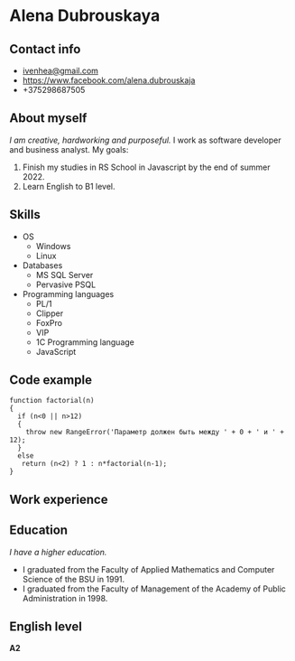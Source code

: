 # Alena Dubrouskaya
## Contact info
- ivenhea@gmail.com
- https://www.facebook.com/alena.dubrouskaja
- +375298687505

## About myself

_I am creative, hardworking and purposeful._
I work as software developer and business analyst.
My goals:
1. Finish my studies in RS School in Javascript by the end of summer 2022.
1. Learn English to B1 level.
## Skills
- OS
  - Windows
  - Linux
- Databases
  - MS SQL Server
  - Pervasive PSQL
- Programming languages
  - PL/1
  - Clipper
  - FoxPro
  - VIP
  - 1C Programming language
  - JavaScript
## Code example
```
function factorial(n)
{
  if (n<0 || n>12)
  {
    throw new RangeError('Параметр должен быть между ' + 0 + ' и ' + 12);
  }
  else
   return (n<2) ? 1 : n*factorial(n-1);
}
```
## Work experience
## Education
_I have a higher education._
- I graduated from the Faculty of Applied Mathematics and Computer Science of the BSU in 1991.
- I graduated from the Faculty of Management of the Academy of Public Administration in 1998.
## English level
**A2**
